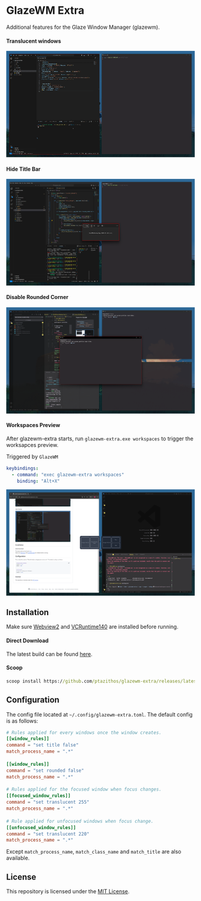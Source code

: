 # GlazeWM Extra

Additional features for the Glaze Window Manager (glazewm). 

#### Translucent windows
![transparency](assets/transparency.gif)

#### Hide Title Bar
![hide_titlebar](assets/hide_titlebar.png)

#### Disable Rounded Corner
![disable_rounded_corner](assets/rounded_corner.png)

#### Workspaces Preview
After glazewm-extra starts, run `glazewm-extra.exe workspaces` to trigger the worksapces preview.

Triggered by `GlazeWM`

```yaml
keybindings:
  - command: "exec glazewm-extra workspaces"
    binding: "Alt+X"
```

![workspace_preview](assets/workspace_preview.png)

## Installation

Make sure [Webview2](https://developer.microsoft.com/en-us/microsoft-edge/webview2) and [VCRuntime140](https://www.microsoft.com/en-us/download/details.aspx?id=48145) are installed before running.

#### Direct Download
The latest build can be found [here](https://github.com/ptazithos/glazewm-extra/releases/).  

#### Scoop

```cmd
scoop install https://github.com/ptazithos/glazewm-extra/releases/latest/download/glazewm-extra.json
```

## Configuration
The config file located at `~/.config/glazewm-extra.toml`. The default config is as follows:

```toml
# Rules applied for every windows once the window creates.
[[window_rules]]
command = "set title false"
match_process_name = ".*"

[[window_rules]]
command = "set rounded false"
match_process_name = ".*"

# Rules applied for the focused window when focus changes.
[[focused_window_rules]]
command = "set translucent 255"
match_process_name = ".*"

# Rule applied for unfocused windows when focus change.
[[unfocused_window_rules]]
command = "set translucent 220"
match_process_name = ".*"
```
Except `match_process_name`, `match_class_name` and `match_title` are also available.

## License

This repository is licensed under the [MIT License](LICENSE).


